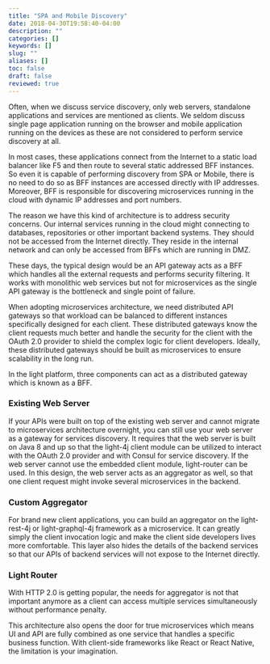 ```yaml
---
title: "SPA and Mobile Discovery"
date: 2018-04-30T19:58:40-04:00
description: ""
categories: []
keywords: []
slug: ""
aliases: []
toc: false
draft: false
reviewed: true
---
```


Often, when we discuss service discovery, only web servers, standalone applications and services are mentioned as clients. We seldom discuss single page application running on the browser and mobile application running on the devices as these are not considered to perform service discovery at all. 

In most cases, these applications connect from the Internet to a static load balancer like F5 and then route to several static addressed BFF instances. So even it is capable of performing discovery from SPA or Mobile, there is no need to do so as BFF instances are accessed directly with IP addresses. Moreover, BFF is responsible for discovering microservices running in the cloud with dynamic IP addresses and port numbers. 

The reason we have this kind of architecture is to address security concerns. Our internal services running in the cloud might connecting to databases, repositories or other important backend systems. They should not be accessed from the Internet directly. They reside in the internal network and can only be accessed from BFFs which are running in DMZ. 

These days, the typical design would be an API gateway acts as a BFF which handles all the external requests and performs security filtering. It works with monolithic web services but not for microservices as the single API gateway is the bottleneck and single point of failure. 

When adopting microservices architecture, we need distributed API gateways so that workload can be balanced to different instances specifically designed for each client. These distributed gateways know the client requests much better and handle the security for the client with the OAuth 2.0 provider to shield the complex logic for client developers. Ideally, these distributed gateways should be built as microservices to ensure scalability in the long run. 


In the light platform, three components can act as a distributed gateway which is known as a BFF. 


### Existing Web Server

If your APIs were built on top of the existing web server and cannot migrate to microservices architecture overnight, you can still use your web server as a gateway for services discovery. It requires that the web server is built on Java 8 and up so that the light-4j client module can be utilized to interact with the OAuth 2.0 provider and with Consul for service discovery. If the web server cannot use the embedded client module, light-router can be used. In this design, the web server acts as an aggregator as well, so that one client request might invoke several microservices in the backend. 

### Custom Aggregator

For brand new client applications, you can build an aggregator on the light-rest-4j or light-graphql-4j framework as a microservice. It can greatly simply the client invocation logic and make the client side developers lives more comfortable. This layer also hides the details of the backend services so that our APIs of backend services will not expose to the Internet directly. 

### Light Router

With HTTP 2.0 is getting popular, the needs for aggregator is not that important anymore as a client can access multiple services simultaneously without performance penalty. 

This architecture also opens the door for true microservices which means UI and API are fully combined as one service that handles a specific business function. With client-side frameworks like React or React Native, the limitation is your imagination. 



